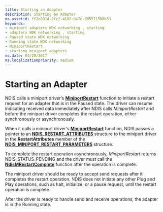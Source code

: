 ```yaml
---
title: Starting an Adapter
description: Starting an Adapter
ms.assetid: ff2c8914-2fc2-4182-b47e-685571508b33
keywords:
- miniport adapters WDK networking , starting
- adapters WDK networking , starting
- Paused state WDK networking
- Running state WDK networking
- MiniportRestart
- starting miniport adapters
ms.date: 04/20/2017
ms.localizationpriority: medium
---
```


# Starting an Adapter





NDIS calls a miniport driver's [**MiniportRestart**](https://docs.microsoft.com/windows-hardware/drivers/ddi/ndis/nc-ndis-miniport_restart) function to initiate a restart request for an adapter that is in the Paused state. The driver can resume indicating received data immediately after NDIS calls *MiniportRestart* and before the miniport driver completes the restart operation, either synchronously or asynchronously.

When it calls a miniport driver's [**MiniportRestart**](https://docs.microsoft.com/windows-hardware/drivers/ddi/ndis/nc-ndis-miniport_restart) function, NDIS passes a pointer to an [**NDIS\_RESTART\_ATTRIBUTES**](https://docs.microsoft.com/windows-hardware/drivers/ddi/ndis/ns-ndis-_ndis_restart_attributes) structure to the miniport driver in the **RestartAttributes** member of the [**NDIS\_MINIPORT\_RESTART\_PARAMETERS**](https://docs.microsoft.com/windows-hardware/drivers/ddi/ndis/ns-ndis-_ndis_miniport_restart_parameters) structure.

To complete the restart operation asynchronously, *MiniportRestart* returns NDIS\_STATUS\_PENDING and the driver must call the [**NdisMRestartComplete**](https://docs.microsoft.com/windows-hardware/drivers/ddi/ndis/nf-ndis-ndismrestartcomplete) function after the operation is complete.

The miniport driver should be ready to accept send requests after it completes the restart operation. NDIS does not initiate any other Plug and Play operations, such as halt, initialize, or a pause request, until the restart operation is complete.

After the driver is ready to handle send and receive operations, the adapter is in the Running state.

 

 





